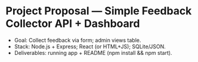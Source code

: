 # Project Proposal — Simple Feedback Collector API + Dashboard
- Goal: Collect feedback via form; admin views table.
- Stack: Node.js + Express; React (or HTML+JS); SQLite/JSON.
- Deliverables: running app + README (npm install && npm start).

